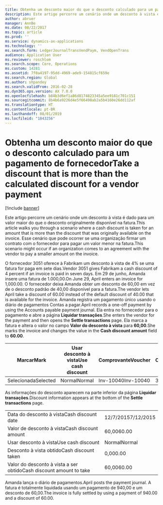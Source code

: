 ```yaml
---
title: Obtenha um desconto maior do que o desconto calculado para um pagamento de fornecedor
description: Este artigo percorre um cenário onde um desconto à vista é dado para um valor maior do que o desconto originalmente disponível na fatura. Esse cenário que pode ocorrer se uma organização firmar um contrato com o fornecedor para pagar um valor menor na fatura.
author: abruer
manager: AnnBe
ms.date: 08/22/2017
ms.topic: article
ms.prod: ''
ms.service: dynamics-ax-applications
ms.technology: ''
ms.search.form: LedgerJournalTransVendPaym, VendOpenTrans
audience: Application User
ms.reviewer: roschlom
ms.search.scope: Core, Operations
ms.custom: 14281
ms.assetid: 7f0a4197-95dd-4969-ade9-154815cf659e
ms.search.region: Global
ms.author: shpandey
ms.search.validFrom: 2016-02-28
ms.dyn365.ops.version: AX 7.0.0
ms.openlocfilehash: b84b3d6ef1a86d8174823345a5ee9181c701c151
ms.sourcegitcommit: 8b4b6a9226d4e5f66498ab2a5b4160e26dd112af
ms.translationtype: HT
ms.contentlocale: pt-BR
ms.lasthandoff: 08/01/2019
ms.locfileid: "1843256"
---
```

# <a name="take-a-discount-that-is-more-than-the-calculated-discount-for-a-vendor-payment"></a><span data-ttu-id="237cb-104">Obtenha um desconto maior do que o desconto calculado para um pagamento de fornecedor</span><span class="sxs-lookup"><span data-stu-id="237cb-104">Take a discount that is more than the calculated discount for a vendor payment</span></span>

[!include [banner](../includes/banner.md)]

<span data-ttu-id="237cb-105">Este artigo percorre um cenário onde um desconto à vista é dado para um valor maior do que o desconto originalmente disponível na fatura.</span><span class="sxs-lookup"><span data-stu-id="237cb-105">This article walks you through a scenario where a cash discount is taken for an amount that is more than the discount that was originally available on the invoice.</span></span> <span data-ttu-id="237cb-106">Esse cenário que pode ocorrer se uma organização firmar um contrato com o fornecedor para pagar um valor menor na fatura.</span><span class="sxs-lookup"><span data-stu-id="237cb-106">This scenario might occur if an organization comes to an agreement with the vendor to pay a smaller amount on the invoice.</span></span> 

<span data-ttu-id="237cb-107">O fornecedor 3051 oferece à Fabrikam um desconto à vista de 4% se uma fatura for paga em sete dias.</span><span class="sxs-lookup"><span data-stu-id="237cb-107">Vendor 3051 gives Fabrikam a cash discount of 4 percent if an invoice is paid in seven days.</span></span> <span data-ttu-id="237cb-108">Em 29 de junho, Amanda insere uma fatura de 1.000,00.</span><span class="sxs-lookup"><span data-stu-id="237cb-108">On June 29, April enters an invoice for 1,000.00.</span></span> <span data-ttu-id="237cb-109">O fornecedor deixa Amanda obter um desconto de 60,00 em vez de o desconto padrão de 40,00 disponível para a fatura.</span><span class="sxs-lookup"><span data-stu-id="237cb-109">The vendor lets April take a discount of 60.00 instead of the default discount of 40.00 that is available for the invoice.</span></span> <span data-ttu-id="237cb-110">Amanda registra um pagamento único usando o diário de pagamentos Contas a pagar.</span><span class="sxs-lookup"><span data-stu-id="237cb-110">April records a one-off payment by using the Accounts payable payment journal.</span></span> <span data-ttu-id="237cb-111">Ela entra no fornecedor para o pagamento e abre a página **Liquidar transações**.</span><span class="sxs-lookup"><span data-stu-id="237cb-111">She enters the vendor for the payment and then opens the **Settle transactions** page.</span></span> <span data-ttu-id="237cb-112">Ela marca a fatura e altera o valor no campo **Valor do desconto à vista** para **60,00**.</span><span class="sxs-lookup"><span data-stu-id="237cb-112">She marks the invoice and changes the value in the **Cash discount amount** field to **60.00**.</span></span>

| <span data-ttu-id="237cb-113">Marcar</span><span class="sxs-lookup"><span data-stu-id="237cb-113">Mark</span></span>     | <span data-ttu-id="237cb-114">Usar desconto à vista</span><span class="sxs-lookup"><span data-stu-id="237cb-114">Use cash discount</span></span> | <span data-ttu-id="237cb-115">Comprovante</span><span class="sxs-lookup"><span data-stu-id="237cb-115">Voucher</span></span>   | <span data-ttu-id="237cb-116">Conta</span><span class="sxs-lookup"><span data-stu-id="237cb-116">Account</span></span> | <span data-ttu-id="237cb-117">Data</span><span class="sxs-lookup"><span data-stu-id="237cb-117">Date</span></span>      | <span data-ttu-id="237cb-118">Data de conclusão</span><span class="sxs-lookup"><span data-stu-id="237cb-118">Due date</span></span>  | <span data-ttu-id="237cb-119">Fatura</span><span class="sxs-lookup"><span data-stu-id="237cb-119">Invoice</span></span> | <span data-ttu-id="237cb-120">Valor na moeda da transação</span><span class="sxs-lookup"><span data-stu-id="237cb-120">Amount in transaction currency</span></span> | <span data-ttu-id="237cb-121">Moeda</span><span class="sxs-lookup"><span data-stu-id="237cb-121">Currency</span></span> | <span data-ttu-id="237cb-122">Valor para liquidar</span><span class="sxs-lookup"><span data-stu-id="237cb-122">Amount to settle</span></span> |
|----------|-------------------|-----------|---------|-----------|-----------|---------|--------------------------------|----------|------------------|
| <span data-ttu-id="237cb-123">Selecionada</span><span class="sxs-lookup"><span data-stu-id="237cb-123">Selected</span></span> | <span data-ttu-id="237cb-124">Normal</span><span class="sxs-lookup"><span data-stu-id="237cb-124">Normal</span></span>            | <span data-ttu-id="237cb-125">Inv-10040</span><span class="sxs-lookup"><span data-stu-id="237cb-125">Inv-10040</span></span> | <span data-ttu-id="237cb-126">3051</span><span class="sxs-lookup"><span data-stu-id="237cb-126">3051</span></span>    | <span data-ttu-id="237cb-127">29/6/2015</span><span class="sxs-lookup"><span data-stu-id="237cb-127">6/29/2015</span></span> | <span data-ttu-id="237cb-128">29/7/2015</span><span class="sxs-lookup"><span data-stu-id="237cb-128">7/29/2015</span></span> | <span data-ttu-id="237cb-129">10040</span><span class="sxs-lookup"><span data-stu-id="237cb-129">10040</span></span>   | <span data-ttu-id="237cb-130">1.000,00</span><span class="sxs-lookup"><span data-stu-id="237cb-130">1,000.00</span></span>                       | <span data-ttu-id="237cb-131">USD</span><span class="sxs-lookup"><span data-stu-id="237cb-131">USD</span></span>      | <span data-ttu-id="237cb-132">940,00</span><span class="sxs-lookup"><span data-stu-id="237cb-132">940.00</span></span>           |

<span data-ttu-id="237cb-133">As informações do desconto aparecem na parte inferior da página **Liquidar transações**.</span><span class="sxs-lookup"><span data-stu-id="237cb-133">Discount information appears at the bottom of the **Settle transactions** page.</span></span>

|                              |           |
|------------------------------|-----------|
| <span data-ttu-id="237cb-134">Data do desconto à vista</span><span class="sxs-lookup"><span data-stu-id="237cb-134">Cash discount date</span></span>           | <span data-ttu-id="237cb-135">12/7/2015</span><span class="sxs-lookup"><span data-stu-id="237cb-135">7/12/2015</span></span> |
| <span data-ttu-id="237cb-136">Valor de desconto à vista</span><span class="sxs-lookup"><span data-stu-id="237cb-136">Cash discount amount</span></span>         | <span data-ttu-id="237cb-137">60,00</span><span class="sxs-lookup"><span data-stu-id="237cb-137">60.00</span></span>     |
| <span data-ttu-id="237cb-138">Usar desconto à vista</span><span class="sxs-lookup"><span data-stu-id="237cb-138">Use cash discount</span></span>            | <span data-ttu-id="237cb-139">Normal</span><span class="sxs-lookup"><span data-stu-id="237cb-139">Normal</span></span>    |
| <span data-ttu-id="237cb-140">Desconto à vista obtido</span><span class="sxs-lookup"><span data-stu-id="237cb-140">Cash discount taken</span></span>          | <span data-ttu-id="237cb-141">0,00</span><span class="sxs-lookup"><span data-stu-id="237cb-141">0.00</span></span>      |
| <span data-ttu-id="237cb-142">Valor do desconto à vista a ser obtido</span><span class="sxs-lookup"><span data-stu-id="237cb-142">Cash discount amount to take</span></span> | <span data-ttu-id="237cb-143">60,00</span><span class="sxs-lookup"><span data-stu-id="237cb-143">60.00</span></span>     |

<span data-ttu-id="237cb-144">Amanda lança o diário de pagamentos.</span><span class="sxs-lookup"><span data-stu-id="237cb-144">April posts the payment journal.</span></span> <span data-ttu-id="237cb-145">A fatura é totalmente liquidada usando um pagamento de 940,00 e um desconto de 60,00.</span><span class="sxs-lookup"><span data-stu-id="237cb-145">The invoice is fully settled by using a payment of 940.00 and a discount of 60.00.</span></span>




